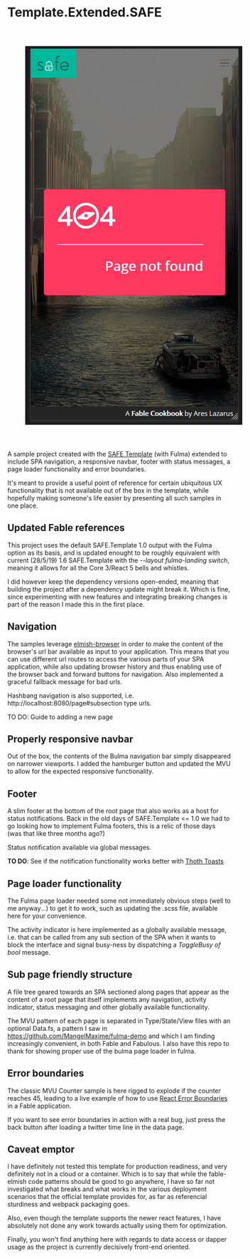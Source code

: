 # Template.Extended.SAFE
<p align="center">
  <img style="margin: 40px;" src="cookbook-notfound.png">
</p>

A sample project created with the [SAFE Template](https://github.com/SAFE-Stack/SAFE-template) (with Fulma) extended to include SPA navigation, a responsive navbar, footer with status messages, a page loader functionality and error boundaries.

It's meant to provide a useful point of reference for certain ubiquitous UX functionality that is not available out of the box in the template, while hopefully making someone's life easier by presenting all such samples in one place.

## Updated Fable references
This project uses the default SAFE.Template 1.0 output with the Fulma option as its basis, and is updated enought to be roughly equivalent with current (28/5/19) 1.6 SAFE.Template with the _--layout fulma-landing_ switch, meaning it allows for all the Core 3/React 5 bells and whistles.

I did however keep the dependency versions open-ended, meaning that building the project after a dependency update might break it. Which is fine, since experimenting with new features and integrating breaking changes is part of the reason I made this in the first place.

## Navigation
The samples leverage [elmish-browser](https://elmish.github.io/browser/navigation.html) in order to make the content of the browser's url bar available as input to your application. This means that you can use different url routes to access the various parts of your SPA application, while also updating browser history and thus enabling use of the browser back and forward buttons for navigation. Also implemented a graceful fallback message for bad urls.

Hashbang navigation is also supported, i.e. http://localhost:8080/page#subsection type urls.

TO DO: Guide to adding a new page

## Properly responsive navbar
Out of the box, the contents of the Bulma navigation bar simply disappeared on narrower viewports. I added the hamburger button and updated the MVU to allow for the expected responsive functionality.

## Footer
A slim footer at the bottom of the root page that also works as a host for status notifications. Back in the old days of SAFE.Template <= 1.0 we had to go looking how to implement Fulma  footers, this is a relic of those days (was that like three months ago?)

Status notification available via global messages.

**TO DO**: See if the notification functionality works better with [Thoth Toasts](https://mangelmaxime.github.io/Thoth/elmish/toast_docs.html)

## Page loader functionality
The Fulma page loader needed some not immediately obvious steps (well to me anyway...) to get it to work, such as updating the .scss file, available here for your convenience.

The activity indicator is here implemented as a globally available message, i.e. that can be called from any sub section of the SPA when it wants to block the interface and signal busy-ness by dispatching a _ToggleBusy of bool_ message.

## Sub page friendly structure
A file tree geared towards an SPA sectioned along pages that appear as the content of a root page that itself implements any navigation, activity indicator, status messaging and other globally available functionality.

The MVU pattern of each page is separated in Type/State/View files with an optional Data.fs, a pattern I saw in https://github.com/MangelMaxime/fulma-demo and which I am finding increasingly convenient, in both Fable and Fabulous. I also have this repo to thank for showing proper use of the bulma page loader in fulma.

## Error boundaries
The classic MVU Counter sample is here rigged to explode if the counter reaches 45, leading to a live example of how to use [React Error Boundaries](https://github.com/fable-compiler/fable-react/blob/master/docs/react-error-boundaries.md) in a Fable application.

If you want to see error boundaries in action with a real bug, just press the back button after loading a twitter time line in the data page.

## Caveat emptor
I have definitely not tested this template for production readiness, and very definitely not in a cloud or a container. Which is to say that while the fable-elmish code patterns should be good to go anywhere, I have so far not investigated what breaks and what works in the various deployment scenarios that the official template provides for, as far as referencial sturdiness and webpack packaging goes.

Also, even though the template supports the newer react features, I have absolutely not done any work towards actually using them for optimization.

Finally, you won't find anything here with regards to data access or dapper usage as the project is currently decisively front-end oriented.
